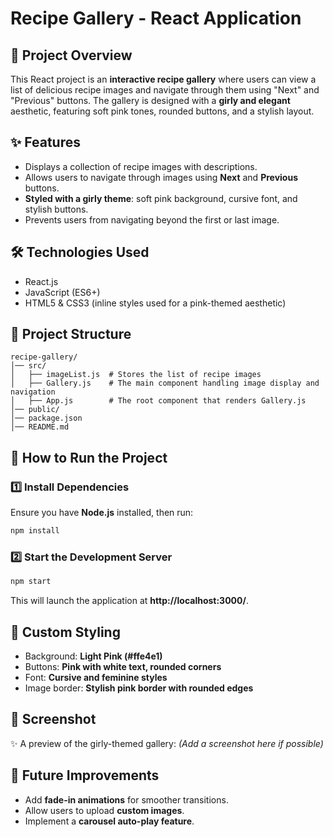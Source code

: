 # Recipe Gallery - React Application

## 📌 Project Overview
This React project is an **interactive recipe gallery** where users can view a list of delicious recipe images and navigate through them using "Next" and "Previous" buttons. The gallery is designed with a **girly and elegant** aesthetic, featuring soft pink tones, rounded buttons, and a stylish layout.

## ✨ Features
- Displays a collection of recipe images with descriptions.
- Allows users to navigate through images using **Next** and **Previous** buttons.
- **Styled with a girly theme**: soft pink background, cursive font, and stylish buttons.
- Prevents users from navigating beyond the first or last image.

## 🛠️ Technologies Used
- React.js
- JavaScript (ES6+)
- HTML5 & CSS3 (inline styles used for a pink-themed aesthetic)

## 📂 Project Structure
```
recipe-gallery/
│── src/
│   ├── imageList.js  # Stores the list of recipe images
│   ├── Gallery.js    # The main component handling image display and navigation
│   ├── App.js        # The root component that renders Gallery.js
│── public/
│── package.json
│── README.md
```

## 🚀 How to Run the Project
### 1️⃣ Install Dependencies
Ensure you have **Node.js** installed, then run:
```sh
npm install
```
### 2️⃣ Start the Development Server
```sh
npm start
```
This will launch the application at **http://localhost:3000/**.

## 🎨 Custom Styling
- Background: **Light Pink (#ffe4e1)**
- Buttons: **Pink with white text, rounded corners**
- Font: **Cursive and feminine styles**
- Image border: **Stylish pink border with rounded edges**

## 📸 Screenshot
✨ A preview of the girly-themed gallery: *(Add a screenshot here if possible)*

## 📌 Future Improvements
- Add **fade-in animations** for smoother transitions.
- Allow users to upload **custom images**.
- Implement a **carousel auto-play feature**.


